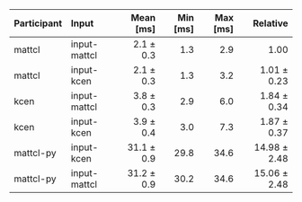 | Participant | Input | Mean [ms] | Min [ms] | Max [ms] | Relative |
|:---|:---|---:|---:|---:|---:|
| mattcl | input-mattcl | 2.1 ± 0.3 | 1.3 | 2.9 | 1.00 |
| mattcl | input-kcen | 2.1 ± 0.3 | 1.3 | 3.2 | 1.01 ± 0.23 |
| kcen | input-mattcl | 3.8 ± 0.3 | 2.9 | 6.0 | 1.84 ± 0.34 |
| kcen | input-kcen | 3.9 ± 0.4 | 3.0 | 7.3 | 1.87 ± 0.37 |
| mattcl-py | input-kcen | 31.1 ± 0.9 | 29.8 | 34.6 | 14.98 ± 2.48 |
| mattcl-py | input-mattcl | 31.2 ± 0.9 | 30.2 | 34.6 | 15.06 ± 2.48 |
